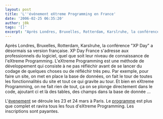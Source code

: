 ```yaml
---
layout: post
title: 'L''événement eXtreme Programming en France'
date: '2006-02-25 06:35:20'
author: j0k
tags: '[]'
excerpt: "Après Londres, Bruxelles, Rotterdam, Karslruhe, la conférence &quot;XP Day&quot; a désormais sa version française. XP Day France s'adresse aux professionnels du logiciel, quel que soit leur niveau de connaissance de l'eXtreme Programming.     \nL'eXtreme Programming est une méthode de développement qui consiste à ne pas réfléchir avant de se lancer du codage de      …"
---
```


Après Londres, Bruxelles, Rotterdam, Karslruhe, la conférence &quot;XP Day&quot; a désormais sa version française. XP Day France s'adresse aux professionnels du logiciel, quel que soit leur niveau de connaissance de l'eXtreme Programming.
L'eXtreme Programming est une méthode de développement qui consiste à ne pas réfléchir avant de se lancer du codage de quelques choses ou de réfléchir très peu. Par exemple, pour faire un site, on met en place la base de données, on fait le tour de toutes les fonctionnalités du site et tout ce qui gravite au tour. Et bien en eXtreme Programming, on ne fait rien de tout, ça on se plonge directement dans le code, ajoutant ci et là des tables, des champs dans la base de donnée ...

L'[évenement](http://xp-france.net/index.php?option=com_content&amp;task=view&amp;id=33&amp;Itemid=100) se déroule les 23 et 24 mars à Paris. Le [programme](http://xp-france.net/index.php?option=com_content&amp;task=view&amp;id=35&amp;Itemid=104) est plus que complet et ravira tous les fous d'eXtreme Programming. Les inscriptions sont payantes.

